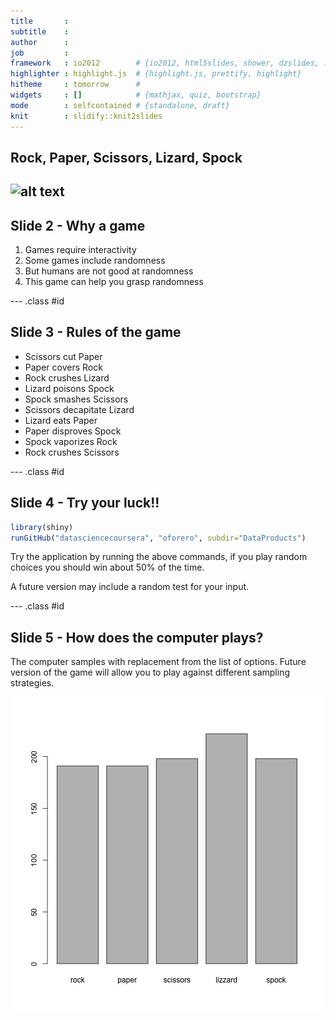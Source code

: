 ```yaml
---
title       : 
subtitle    : 
author      : 
job         : 
framework   : io2012        # {io2012, html5slides, shower, dzslides, ...}
highlighter : highlight.js  # {highlight.js, prettify, highlight}
hitheme     : tomorrow      # 
widgets     : []            # {mathjax, quiz, bootstrap}
mode        : selfcontained # {standalone, draft}
knit        : slidify::knit2slides
---
```


## Rock, Paper, Scissors, Lizard, Spock

![alt text](http://upload.wikimedia.org/wikipedia/commons/thumb/a/ad/Pierre_ciseaux_feuille_lézard_spock_aligned.svg/600px-Pierre_ciseaux_feuille_lézard_spock_aligned.svg.png "Rock, Paper, Scissors, Lizard, Spock")
---

## Slide 2 - Why a game

1. Games require interactivity
2. Some games include randomness
3. But humans are not good at randomness
4. This game can help you grasp randomness

--- .class #id 

## Slide 3 - Rules of the game

* Scissors cut Paper
* Paper covers Rock
* Rock crushes Lizard
* Lizard poisons Spock
* Spock smashes Scissors
* Scissors decapitate Lizard
* Lizard eats Paper
* Paper disproves Spock
* Spock vaporizes Rock
* Rock crushes Scissors

--- .class #id 

## Slide 4 - Try your luck!!


```r
library(shiny)
runGitHub("datasciencecoursera", "oforero", subdir="DataProducts")
```
Try the application by running the above commands, if you play random choices you should win about 50% of the time.

A future version may include a random test for your input.

--- .class #id 

## Slide 5 - How does the computer plays?

The computer samples with replacement from the list of options. Future version of the game will allow you to play against different sampling strategies.

![plot of chunk unnamed-chunk-2](assets/fig/unnamed-chunk-2.png) 




